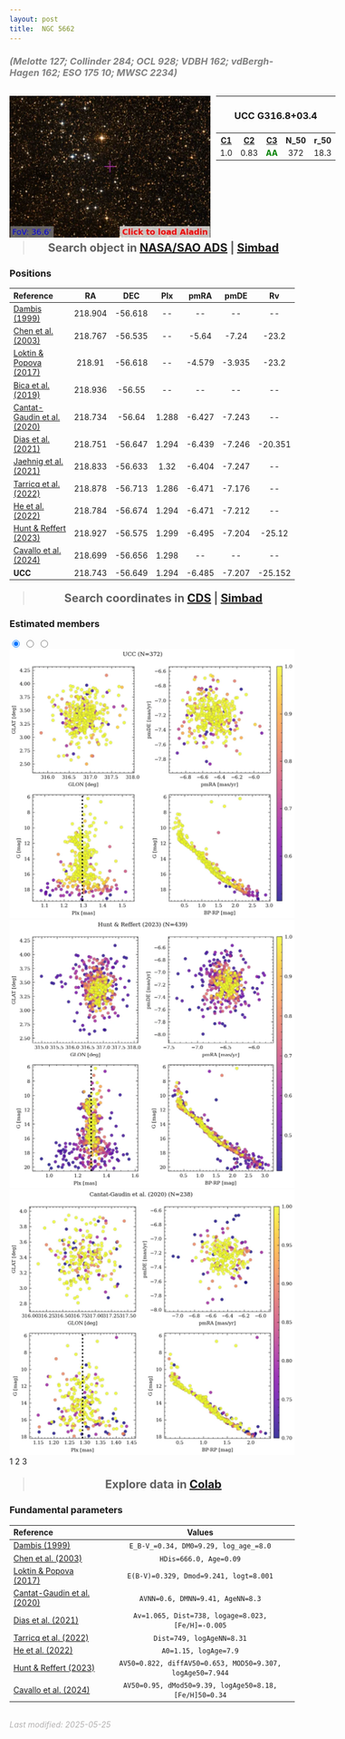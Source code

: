 ```yaml
---
layout: post
title:  NGC 5662
---
```

<h3><span style="color: #808080;"><i>(Melotte 127; Collinder 284; OCL 928; VDBH 162; vdBergh-Hagen 162; ESO 175 10; MWSC 2234)</i></span></h3><div style="display: flex; justify-content: space-between; width:720px;height:250px">
<div style="text-align: center;">

<!-- Static image + data attributes for FOV and target -->
<img id="aladin_img"
     data-umami-event="aladin_load"
     src="https://raw.githubusercontent.com/ucc23/Q4P/main/plots/ngc5662_aladin.webp"
     alt="Click to load Aladin Lite" 
     style="width:355px;height:250px; cursor: pointer;"
     data-fov="0.61" 
     data-target="218.743 -56.649"/>
<!-- Div to contain Aladin Lite viewer -->
<div id="aladin-lite-div" style="width:355px;height:250px;display:none;"></div>
<!-- Aladin Lite script (will be loaded after the image is clicked) -->
<script src="{{ site.baseurl }}/scripts/aladin_load.js"></script>

</div>
<!-- Left block -->

<table style="text-align: center; width:355px;height:250px;">
  <!-- Row 1 (title) -->
  <tr>
    <td colspan="5"><h3>UCC G316.8+03.4</h3></td>
  </tr>
  <!-- Row 2 -->
  <tr>
    <th><a href="https://ucc.ar/faq#what-are-the-c1-c2-and-c3-parameters" title="Photometric class">C1</a></th>
    <th><a href="https://ucc.ar/faq#what-are-the-c1-c2-and-c3-parameters" title="Density class">C2</a></th>
    <th><a href="https://ucc.ar/faq#what-are-the-c1-c2-and-c3-parameters" title="Combined class">C3</a></th>
    <th><div title="Stars with membership probability >50%">N_50</div></th>
    <th><div title="Radius that contains half the members [arcmin]">r_50</div></th>
  </tr>
  <!-- Row 3 -->
  <tr>
    <td>1.0</td>
    <td>0.83</td>
    <td><span style="color: green; font-weight: bold;">A</span><span style="color: green; font-weight: bold;">A</span></td>
    <td>372</td>
    <td>18.3</td>
  </tr>
</table>
</div>

> <p style="text-align:center; font-weight: bold; font-size:20px">Search object in <a data-umami-event="nasa_search" href="https://ui.adsabs.harvard.edu/search/q=%20collection%3Aastronomy%20body%3A%22NGC%205662%22&sort=date%20desc%2C%20bibcode%20desc&p_=0" target="_blank">NASA/SAO ADS</a> | <a data-umami-event="simbad_search" href="https://simbad.cds.unistra.fr/simbad/sim-id-refs?Ident=ngc5662" target="_blank">Simbad</a></p>


### Positions

| Reference    | RA    | DEC   | Plx  | pmRA  | pmDE   |  Rv  |
| :---         | :---: | :---: | :---: | :---: | :---: | :---: |
|[Dambis (1999)](https://ui.adsabs.harvard.edu/abs/1999AstL...25....7D) | 218.904 | -56.618 | -- | -- | -- | -- |
|[Chen et al. (2003)](https://ui.adsabs.harvard.edu/abs/2003AJ....125.1397C) | 218.767 | -56.535 | -- | -5.64 | -7.24 | -23.2 |
|[Loktin & Popova (2017)](https://ui.adsabs.harvard.edu/abs/2017AstBu..72..257L) | 218.91 | -56.618 | -- | -4.579 | -3.935 | -23.2 |
|[Bica et al. (2019)](https://ui.adsabs.harvard.edu/abs/2019AJ....157...12B) | 218.936 | -56.55 | -- | -- | -- | -- |
|[Cantat-Gaudin et al. (2020)](https://ui.adsabs.harvard.edu/abs/2020A%26A...640A...1C) | 218.734 | -56.64 | 1.288 | -6.427 | -7.243 | -- |
|[Dias et al. (2021)](https://ui.adsabs.harvard.edu/abs/2021MNRAS.504..356D) | 218.751 | -56.647 | 1.294 | -6.439 | -7.246 | -20.351 |
|[Jaehnig et al. (2021)](https://ui.adsabs.harvard.edu/abs/2021ApJ...923..129J) | 218.833 | -56.633 | 1.32 | -6.404 | -7.247 | -- |
|[Tarricq et al. (2022)](https://ui.adsabs.harvard.edu/abs/2022A%26A...659A..59T) | 218.878 | -56.713 | 1.286 | -6.471 | -7.176 | -- |
|[He et al. (2022)](https://ui.adsabs.harvard.edu/abs/2022ApJS..262....7H) | 218.784 | -56.674 | 1.294 | -6.471 | -7.212 | -- |
|[Hunt & Reffert (2023)](https://ui.adsabs.harvard.edu/abs/2023A%26A...673A.114H) | 218.927 | -56.575 | 1.299 | -6.495 | -7.204 | -25.12 |
|[Cavallo et al. (2024)](https://ui.adsabs.harvard.edu/abs/2024AJ....167...12C) | 218.699 | -56.656 | 1.298 | -- | -- | -- |
| **UCC** |218.743 | -56.649 | 1.294 | -6.485 | -7.207 | -25.152 |

> <p style="text-align:center; font-weight: bold; font-size:20px">Search coordinates in <a data-umami-event="cds_coord_search" href="https://cdsportal.u-strasbg.fr/?target=218.743,-56.649" target="_blank">CDS</a> | <a data-umami-event="simbad_coord_search" href="https://simbad.cds.unistra.fr/mobile/object_list.html?coord=218.743%20-56.649&output=json&radius=5&userEntry=ngc5662" target="_blank">Simbad</a></p>

### Estimated members

<div class="carousel">
<input type="radio" name="radio-btn" id="slide1" checked>
<input type="radio" name="radio-btn" id="slide2">
<input type="radio" name="radio-btn" id="slide3">
<div class="slides">
<div class="slide">
<a href="https://raw.githubusercontent.com/ucc23/Q4P/main/plots/ngc5662.webp" target="_blank">
<img src="https://raw.githubusercontent.com/ucc23/Q4P/main/plots/ngc5662.webp" alt="NGC 5662 UCC">
</a>
</div>
<div class="slide">
<a href="https://raw.githubusercontent.com/ucc23/Q4P/main/plots/ngc5662_HUNT23.webp" target="_blank">
<img src="https://raw.githubusercontent.com/ucc23/Q4P/main/plots/ngc5662_HUNT23.webp" alt="NGC 5662 HUNT23">
</a>
</div>
<div class="slide">
<a href="https://raw.githubusercontent.com/ucc23/Q4P/main/plots/ngc5662_CANTAT20.webp" target="_blank">
<img src="https://raw.githubusercontent.com/ucc23/Q4P/main/plots/ngc5662_CANTAT20.webp" alt="NGC 5662 CANTAT20">
</a>
</div>
</div>
<div class="indicators">
<label for="slide1">1</label>
<label for="slide2">2</label>
<label for="slide3">3</label>
</div>
</div>


> <p style="text-align:center; font-weight: bold; font-size:20px">Explore data in <a data-umami-event="colab" href="https://colab.research.google.com/github/ucc23/ucc/blob/main/assets/notebook.ipynb" target="_blank">Colab</a></p>


### Fundamental parameters

| Reference |  Values |
| :---         |     :---:      |
| [Dambis (1999)](https://ui.adsabs.harvard.edu/abs/1999AstL...25....7D) | `E_B-V_=0.34, DM0=9.29, log_age_=8.0` |
| [Chen et al. (2003)](https://ui.adsabs.harvard.edu/abs/2003AJ....125.1397C) | `HDis=666.0, Age=0.09` |
| [Loktin & Popova (2017)](https://ui.adsabs.harvard.edu/abs/2017AstBu..72..257L) | `E(B-V)=0.329, Dmod=9.241, logt=8.001` |
| [Cantat-Gaudin et al. (2020)](https://ui.adsabs.harvard.edu/abs/2020A%26A...640A...1C) | `AVNN=0.6, DMNN=9.41, AgeNN=8.3` |
| [Dias et al. (2021)](https://ui.adsabs.harvard.edu/abs/2021MNRAS.504..356D) | `Av=1.065, Dist=738, logage=8.023, [Fe/H]=-0.005` |
| [Tarricq et al. (2022)](https://ui.adsabs.harvard.edu/abs/2022A%26A...659A..59T) | `Dist=749, logAgeNN=8.31` |
| [He et al. (2022)](https://ui.adsabs.harvard.edu/abs/2022ApJS..262....7H) | `A0=1.15, logAge=7.9` |
| [Hunt & Reffert (2023)](https://ui.adsabs.harvard.edu/abs/2023A%26A...673A.114H) | `AV50=0.822, diffAV50=0.653, MOD50=9.307, logAge50=7.944` |
| [Cavallo et al. (2024)](https://ui.adsabs.harvard.edu/abs/2024AJ....167...12C) | `AV50=0.95, dMod50=9.39, logAge50=8.18, [Fe/H]50=0.34` |

<br>
<font color="b3b1b1"><i>Last modified: 2025-05-25</i></font>
